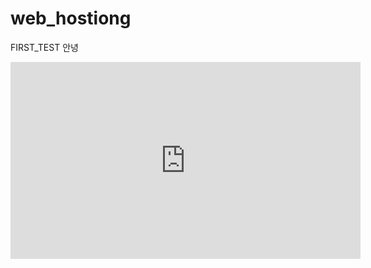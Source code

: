 # web_hostiong

FIRST_TEST
안녕

<iframe width="560" height="315" src="https://www.youtube.com/embed/G20vTWnveKE" title="YouTube video player" frameborder="0" allow="accelerometer; autoplay; clipboard-write; encrypted-media; gyroscope; picture-in-picture" allowfullscreen></iframe>
